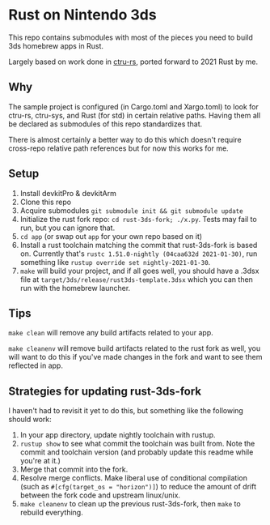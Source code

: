 # Rust on Nintendo 3ds

This repo contains submodules with most of the pieces you need to build 3ds homebrew apps in Rust.

Largely based on work done in [ctru-rs](https://github.com/rust3ds/ctru-rs), ported forward to 2021 Rust by me.

## Why

The sample project is configured (in Cargo.toml and Xargo.toml) to look for ctru-rs, ctru-sys, and Rust (for std) in certain relative paths. Having them all be declared as submodules of this repo standardizes that.

There is almost certainly a better way to do this which doesn't require cross-repo relative path references but for now this works for me.

## Setup

1. Install devkitPro & devkitArm
2. Clone this repo
3. Acquire submodules `git submodule init && git submodule update`
4. Initialize the rust fork repo: `cd rust-3ds-fork; ./x.py`. Tests may fail to run, but you can ignore that.
5. `cd app` (or swap out `app` for your own repo based on it)
6. Install a rust toolchain matching the commit that rust-3ds-fork is based on. Currently that's `rustc 1.51.0-nightly (04caa632d 2021-01-30)`, run something like `rustup override set nightly-2021-01-30`.
7. `make` will build your project, and if all goes well, you should have a .3dsx file at `target/3ds/release/rust3ds-template.3dsx` which you can then run with the homebrew launcher.

## Tips

`make clean` will remove any build artifacts related to your app.

`make cleanenv` will remove build artifacts related to the rust fork as well, you will want to do this if you've made changes in the fork and want to see them reflected in app.

## Strategies for updating rust-3ds-fork

I haven't had to revisit it yet to do this, but something like the following should work:

1. In your app directory, update nightly toolchain with rustup.
2. `rustup show` to see what commit the toolchain was built from. Note the commit and toolchain version (and probably update this readme while you're at it.)
3. Merge that commit into the fork.
4. Resolve merge conflicts. Make liberal use of conditional compilation (such as `#[cfg(target_os = "horizon")]`) to reduce the amount of drift between the fork code and upstream linux/unix.
5. `make cleanenv` to clean up the previous rust-3ds-fork, then `make` to rebuild everything.
